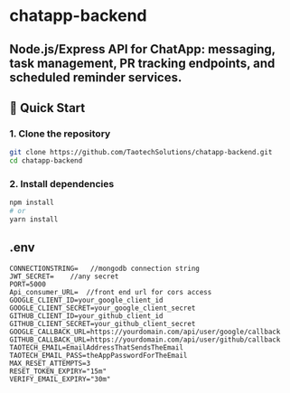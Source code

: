 # chatapp-backend

## Node.js/Express API for ChatApp: messaging, task management, PR tracking endpoints, and scheduled reminder services.

## 🚀 Quick Start

### 1. Clone the repository

```bash
git clone https://github.com/TaotechSolutions/chatapp-backend.git
cd chatapp-backend
```

### 2. Install dependencies

```bash
npm install
# or
yarn install
```

## .env

```
CONNECTIONSTRING=   //mongodb connection string
JWT_SECRET=    //any secret
PORT=5000
Api_consumer_URL=  //front end url for cors access
GOOGLE_CLIENT_ID=your_google_client_id
GOOGLE_CLIENT_SECRET=your_google_client_secret
GITHUB_CLIENT_ID=your_github_client_id
GITHUB_CLIENT_SECRET=your_github_client_secret
GOOGLE_CALLBACK_URL=https://yourdomain.com/api/user/google/callback
GITHUB_CALLBACK_URL=https://yourdomain.com/api/user/github/callback
TAOTECH_EMAIL=EmailAddressThatSendsTheEmail
TAOTECH_EMAIL_PASS=theAppPasswordForTheEmail
MAX_RESET_ATTEMPTS=3
RESET_TOKEN_EXPIRY="15m"
VERIFY_EMAIL_EXPIRY="30m"
```
